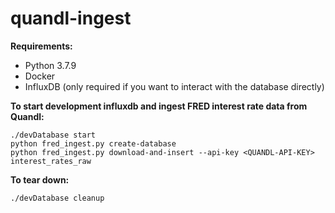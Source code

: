 # quandl-ingest

**Requirements:**
- Python 3.7.9
- Docker
- InfluxDB (only required if you want to interact with the database directly)

**To start development influxdb and ingest FRED interest rate data from Quandl:**  
```pip install -r requirements.txt
./devDatabase start
python fred_ingest.py create-database
python fred_ingest.py download-and-insert --api-key <QUANDL-API-KEY> interest_rates_raw
```

**To tear down:**  
```./devDatabase stop
./devDatabase cleanup
```
